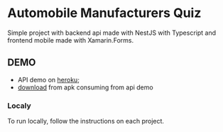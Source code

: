 # Automobile Manufacturers Quiz

Simple project with backend api made with NestJS with Typescript and frontend mobile made with Xamarin.Forms.

## DEMO

- API demo on [heroku](http://automobile-manufacturers.herokuapp.com/quiz);
- [download](mobile/quiz.apk) from apk consuming from api demo

### Localy

To run locally, follow the instructions on each project.
